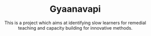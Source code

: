 <h1 align="center">Gyaanavapi</h1>
<p align="center">This is a project which aims at identifying slow learners for remedial teaching and capacity building for innovative methods.</p>
